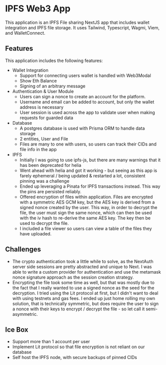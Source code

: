 # IPFS Web3 App
This application is an IPFS File sharing NextJS app that includes wallet integration and IPFS file storage. It uses Tailwind, Typescript, Wagmi, Viem, and WalletConnect.

## Features
This application includes the following features:

  - Wallet Integration
    - Support for connecting users wallet is handled with Web3Modal
    - Show Eth Balance
    - Signing of an arbitrary message
  - Authentication & User Module
    - Users can sign a nonce to create an account for the platform.
    - Username and email can be added to account, but only the wallet address is necessary
    - User session is used across the app to validate user when making requests for guarded data
  - Database
    - A postgres database is used with Prisma ORM to handle data storage
    - 2 entities, User and File
    - Files are many to one with users, so users can track their CIDs and file info in the app
  - IPFS
    - Initially I was going to use ipfs-js, but there are many warnings that it has been deprecated for helia
    - Went ahead with helia and got it working - but seeing as this app is farely ephemeral / being updated & restarted a lot, consistent pinning was a challenge
    - Ended up leveraging a Pinata for IPFS transactions instead. This way the pins are persisted reliably.
    - Offered encryption of files within application. Files are encrypted with a symmetric AES GCM key, but the AES key is derived from a signed nonce created by the user. This way, in order to decrypt the file, the user must sign the same nonce, which can then be used with the iv hash to re-derive the same AES key. The key then be used to decrypt the file.
    - I included a file viewer so users can view a table of the files they have uploaded.
    
## Challenges
- The crypto authentication took a little while to solve, as the NextAuth server side sessions are pretty abstracted and unique to Next. I was able to write a custom provider for authentication and use the metamask nonce signature approach as the session creation strategy.
- Encrypting the file took some time as well, but that was mostly due to the fact that I really wanted to use a signed nonce as the seed for the decryption. I tried using the Lit protocol at first, but I didn't want to deal with using testnets and gas fees. I ended up just home rolling my own solution, that is technically symmetric, but does require the user to sign a nonce with their keys to encrypt / decrypt the file - so let call it semi-asymmetric.

## Ice Box
- Support more than 1 account per user
- Implement Lit protocol so that file encryption is not reliant on our database
- Self host the IPFS node, with secure backups of pinned CIDs